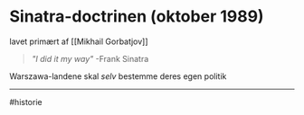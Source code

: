 # Sinatra-doctrinen (oktober 1989)
lavet primært af [[Mikhail Gorbatjov]]

>*"I did it my way"*
>\-Frank Sinatra

Warszawa-landene skal *selv* bestemme deres egen politik 

---
#historie 